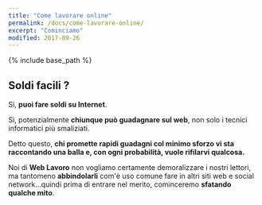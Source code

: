 ```yaml
---
title: "Come lavorare online"
permalink: /docs/come-lavorare-online/
excerpt: "Cominciamo"
modified: 2017-09-26
---
```


{% include base_path %}

## Soldi facili ? 

Sì, **puoi fare soldi su Internet**.

Sì, potenzialmente **chiunque può guadagnare sul web**, non solo i tecnici informatici più smaliziati.

Detto questo, **chi promette rapidi guadagni col minimo sforzo vi sta raccontando una balla e, con ogni probabilità, vuole rifilarvi qualcosa.**

Noi di **Web Lavoro** non vogliamo certamente demoralizzare i nostri lettori, ma tantomeno **abbindolarli** com'è uso comune fare in altri siti web e social network...quindi prima di entrare nel merito, cominceremo **sfatando qualche mito**.
